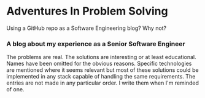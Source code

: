# Adventures In Problem Solving
Using a GitHub repo as a Software Engineering blog?  Why not?
### A blog about my experience as a Senior Software Engineer
The problems are real.  The solutions are interesting or at least educational.  Names have been omitted for the obvious reasons. Specific technologies are mentioned where it seems relevant but most of these solutions could be implemented in any stack capable of handling the same requirements.  The entries are not made in any particular order. I write them when I'm reminded of one.
